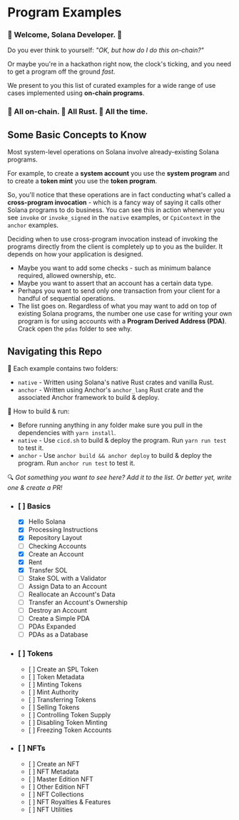 # Program Examples

### :space_invader: Welcome, Solana Developer. :space_invader:   
   
Do you ever think to yourself: *"OK, but how do I do this on-chain?"*   
   
Or maybe you're in a hackathon right now, the clock's ticking, and you need to get a program off the ground *fast*.   
   
We present to you this list of curated examples for a wide range of use cases implemented using **on-chain programs**.   
   
### :link: All on-chain. :crab: All Rust. :muscle: All the time. 

## Some Basic Concepts to Know
Most system-level operations on Solana involve already-existing Solana programs.   
   
For example, to create a **system account** you use the **system program** and to create a **token mint** you use the **token program**.   
   
So, you'll notice that these operations are in fact conducting what's called a **cross-program invocation** - which is a fancy way of saying it calls other Solana programs to do business. You can see this in action whenever you see `invoke` or `invoke_signed` in the `native` examples, or `CpiContext` in the `anchor` examples.   
   
Deciding when to use cross-program invocation instead of invoking the programs directly from the client is completely up to you as the builder. It depends on how your application is designed.
- Maybe you want to add some checks - such as minimum balance required, allowed ownership, etc.
- Maybe you want to assert that an account has a certain data type.
- Perhaps you want to send only one transaction from your client for a handful of sequential operations.
- The list goes on.
Regardless of what you may want to add on top of existing Solana programs, the number one use case for writing your own program is for using accounts with a **Program Derived Address (PDA)**. Crack open the `pdas` folder to see why.

## Navigating this Repo

:file_folder: Each example contains two folders:
- `native` - Written using Solana's native Rust crates and vanilla Rust.
- `anchor` - Written using Anchor's `anchor_lang` Rust crate and the associated Anchor framework to build & deploy.

:wrench: How to build & run:
- Before running anything in any folder make sure you pull in the dependencies with `yarn install`.
- `native` - Use `cicd.sh` to build & deploy the program. Run `yarn run test` to test it.
- `anchor` - Use `anchor build && anchor deploy` to build & deploy the program. Run `anchor run test` to test it.

:mag: *Got something you want to see here? Add it to the list. Or better yet, write one & create a PR!*
* ### [ ] Basics
    * [x] Hello Solana
    * [x] Processing Instructions
    * [x] Repository Layout
    * [ ] Checking Accounts
    * [x] Create an Account
    * [x] Rent
    * [x] Transfer SOL
    * [ ] Stake SOL with a Validator
    * [ ] Assign Data to an Account
    * [ ] Reallocate an Account's Data
    * [ ] Transfer an Account's Ownership
    * [ ] Destroy an Account
    * [ ] Create a Simple PDA
    * [ ] PDAs Expanded
    * [ ] PDAs as a Database
* ### [ ] Tokens
    * [ ] Create an SPL Token
    * [ ] Token Metadata
    * [ ] Minting Tokens
    * [ ] Mint Authority
    * [ ] Transferring Tokens
    * [ ] Selling Tokens
    * [ ] Controlling Token Supply
    * [ ] Disabling Token Minting
    * [ ] Freezing Token Accounts
* ### [ ] NFTs
    * [ ] Create an NFT
    * [ ] NFT Metadata
    * [ ] Master Edition NFT
    * [ ] Other Edition NFT
    * [ ] NFT Collections
    * [ ] NFT Royalties & Features
    * [ ] NFT Utilities
